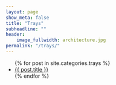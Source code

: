 ```yaml
---
layout: page
show_meta: false
title: "Trays"
subheadline: ""
header:
    image_fullwidth: architecture.jpg
permalink: "/trays/"
---
```

<ul>
    {% for post in site.categories.trays %}
    <li><a href="{{ site.url }}{{ site.baseurl }}{{ post.url }}">{{ post.title }}</a></li>
    {% endfor %}
</ul>